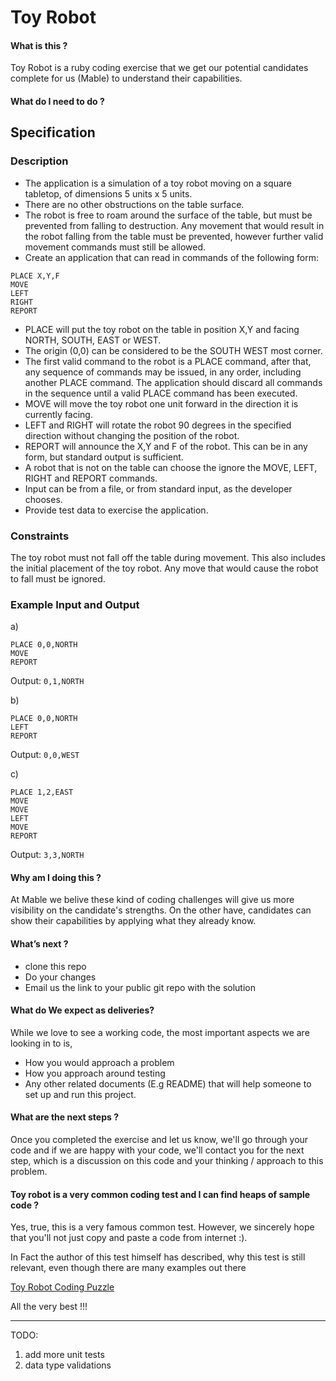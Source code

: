 # Toy Robot

#### What is this ?

Toy Robot is a ruby coding exercise that we get our potential candidates  complete for us (Mable) to understand their capabilities.  

#### What do I need to do ?

## Specification

### Description
- The application is a simulation of a toy robot moving on a square tabletop, 
  of dimensions 5 units x 5 units.
- There are no other obstructions on the table surface.
- The robot is free to roam around the surface of the table, but must be 
  prevented from falling to destruction. Any movement that would result in the 
  robot falling from the table must be prevented, however further valid 
  movement commands must still be allowed.
- Create an application that can read in commands of the following form:

```
PLACE X,Y,F
MOVE
LEFT
RIGHT
REPORT
```

- PLACE will put the toy robot on the table in position X,Y and facing NORTH,
  SOUTH, EAST or WEST.
- The origin (0,0) can be considered to be the SOUTH WEST most corner.
- The first valid command to the robot is a PLACE command, after that, any
  sequence of commands may be issued, in any order, including another PLACE
  command. The application should discard all commands in the sequence until a
  valid PLACE command has been executed.
- MOVE will move the toy robot one unit forward in the direction it is currently
  facing.
- LEFT and RIGHT will rotate the robot 90 degrees in the specified direction
  without changing the position of the robot.
- REPORT will announce the X,Y and F of the robot. This can be in any form, but
  standard output is sufficient.
- A robot that is not on the table can choose the ignore the MOVE, LEFT, RIGHT
  and REPORT commands.
- Input can be from a file, or from standard input, as the developer chooses.
- Provide test data to exercise the application.

### Constraints
The toy robot must not fall off the table during movement. This also includes 
the initial placement of the toy robot. Any move that would cause the robot 
to fall must be ignored.

### Example Input and Output
a)
```
PLACE 0,0,NORTH
MOVE
REPORT
```
Output: `0,1,NORTH`

b)
```
PLACE 0,0,NORTH
LEFT
REPORT
```
Output: `0,0,WEST`

c)
```
PLACE 1,2,EAST
MOVE
MOVE
LEFT
MOVE
REPORT
```
Output: `3,3,NORTH`

#### Why am I doing this ?

At Mable we belive these kind of coding challenges will give us more visibility on the candidate's strengths. On the other have, candidates can show their 
capabilities by applying what they already know. 

#### What’s next ?

- clone this repo
- Do your changes
- Email us the link to your public git repo with the solution


#### What do We expect as deliveries?

While we love to see a working code, the most important aspects we are looking in to is, 

- How you would approach a problem 
- How you approach around testing 
- Any other related documents (E.g README) that will help someone to set up and run this project.

#### What are the next steps ? 

Once you completed the exercise and let us know, we'll go through your code and if we are happy with your code, we'll contact you for the next step, which is a 
discussion on this code and your thinking / approach to this problem. 

#### Toy robot is a very common coding test and I can find heaps of sample code ?

Yes, true, this is a very famous common test. However, we sincerely hope that you'll not just copy and paste a code from internet :). 

In Fact the author of this test himself has described, why this test is still relevant, even though there are many examples out there

[Toy Robot Coding Puzzle](https://joneaves.wordpress.com/2014/07/21/toy-robot-coding-test/)

All the very best !!!


-------------------------------------------------

TODO:

1. add more unit tests
2. data type validations